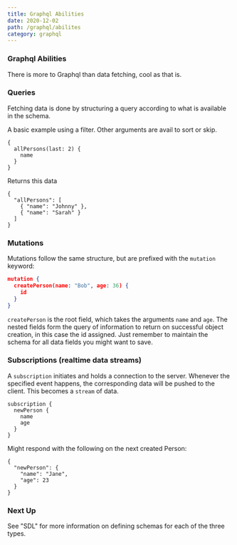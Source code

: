 ```yaml
---
title: Graphql Abilities
date: 2020-12-02
path: /graphql/abilites
category: graphql
---
```


### Graphql Abilities

There is more to Graphql than data fetching, cool as that is.

### Queries

Fetching data is done by structuring a query according to what is available in the schema.

A basic example using a filter. Other arguments are avail to sort or skip.

```
{
  allPersons(last: 2) {
    name
  }
}
```

Returns this data

```
{
  "allPersons": [
    { "name": "Johnny" },
    { "name": "Sarah" }
  ]
}
```

### Mutations

Mutations follow the same structure, but are prefixed with the `mutation` keyword:

```json
mutation {
  createPerson(name: "Bob", age: 36) {
    id
  }
}
```

`createPerson` is the root field, which takes the arguments `name` and `age`. The nested fields form the query of information to return on successful object creation, in this case the id assigned. Just remember to maintain the schema for all data fields you might want to save.

### Subscriptions (realtime data streams)

A `subscription` initiates and holds a connection to the server. Whenever the specified event happens, the corresponding data will be pushed to the client. This becomes a `stream` of data.

```
subscription {
  newPerson {
    name
    age
  }
}
```

Might respond with the following on the next created Person:

```
{
  "newPerson": {
    "name": "Jane",
    "age": 23
  }
}
```

### Next Up

See "SDL" for more information on defining schemas for each of the three types.
